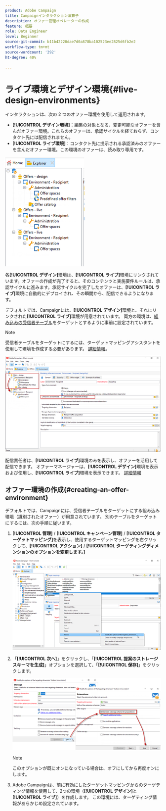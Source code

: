 ```yaml
---
product: Adobe Campaign
title: Campaignインタラクション演算子
description: オファー管理オペレーターの作成
feature: 概要
role: Data Engineer
level: Beginner
source-git-commit: b11b42220dae7d0a878ba102523ee2825d6fb2e2
workflow-type: tm+mt
source-wordcount: '292'
ht-degree: 40%

---
```


# ライブ環境とデザイン環境{#live-design-environments}

インタラクションは、次の 2 つのオファー環境を使用して運用されます。

* **[!UICONTROL デザイン環境]**：編集の対象となる、変更可能なオファーを含んだオファー環境。これらのオファーは、承認サイクルを経ておらず、コンタクト先には配信されません。
* **[!UICONTROL ライブ環境]**：コンタクト先に提示される承認済みのオファーを含んだオファー環境。この環境のオファーは、読み取り専用です。

![](assets/offer_environments_overview_001.png)

各&#x200B;**[!UICONTROL デザイン]**&#x200B;環境は、**[!UICONTROL ライブ]**&#x200B;環境にリンクされています。オファーの作成が完了すると、そのコンテンツと実施要件ルールは、承認サイクルに進みます。承認サイクルを完了したオファーは、**[!UICONTROL ライブ]**&#x200B;環境に自動的にデプロイされ、その瞬間から、配信できるようになります。

デフォルトでは、Campaignには、**[!UICONTROL デザイン]**&#x200B;環境と、それにリンクされた&#x200B;**[!UICONTROL ライブ]**&#x200B;環境が用意されています。 両方の環境は、[組み込みの受信者テーブル](../dev/datamodel.md#ootb-profiles)をターゲットとするように事前に設定されています。

>[!NOTE]
>
>受信者テーブルをターゲットにするには、ターゲットマッピングアシスタントを使用して環境を作成する必要があります。 [詳細情報](#creating-an-offer-environment)。

![](assets/offer_environments_overview_002.png)

配信責任者は、**[!UICONTROL ライブ]**&#x200B;環境のみを表示し、オファーを活用して配信できます。 オファーマネージャーは、**[!UICONTROL デザイン]**&#x200B;環境を表示および使用し、**[!UICONTROL ライブ]**&#x200B;環境を表示できます。 [詳細情報](interaction-operators.md)

## オファー環境の作成{#creating-an-offer-environment}

デフォルトでは、Campaignには、受信者テーブルをターゲットにする組み込み環境（識別されたオファー）が用意されています。 別のテーブルをターゲットにするには、次の手順に従います。

1. **[!UICONTROL 管理]** / **[!UICONTROL キャンペーン管理]** / **[!UICONTROL ターゲットマッピング]**&#x200B;を表示し、使用するターゲットマッピングを右クリックして、**[!UICONTROL アクション]** / **[!UICONTROL ターゲティングディメンションのオプションを変更します。]**

   ![](assets/offer_env_anonymous_001.png)

1. 「**[!UICONTROL 次へ]**」をクリックし、「**[!UICONTROL 提案のストレージスキーマを生成]**」オプションを選択して、「**[!UICONTROL 保存]**」をクリックします。

   ![](assets/offer_env_anonymous_002.png)

   >[!NOTE]
   >
   >このオプションが既にオンになっている場合は、オフにしてから再度オンにします。

1. Adobe Campaignは、前に有効にしたターゲットマッピングからのターゲティング情報を使用して、2つの環境（**[!UICONTROL デザイン]**&#x200B;と&#x200B;**[!UICONTROL ライブ]**）を作成します。 この環境には、ターゲティング情報があらかじめ設定されています。
